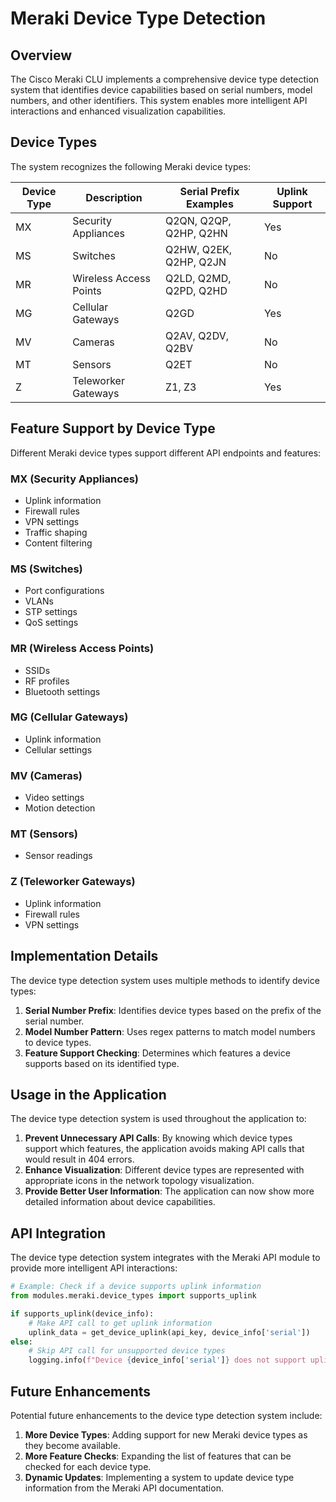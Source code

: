 # Meraki Device Type Detection

## Overview

The Cisco Meraki CLU implements a comprehensive device type detection system that identifies device capabilities based on serial numbers, model numbers, and other identifiers. This system enables more intelligent API interactions and enhanced visualization capabilities.

## Device Types

The system recognizes the following Meraki device types:

| Device Type | Description | Serial Prefix Examples | Uplink Support |
|-------------|-------------|------------------------|----------------|
| MX | Security Appliances | Q2QN, Q2QP, Q2HP, Q2HN | Yes |
| MS | Switches | Q2HW, Q2EK, Q2HP, Q2JN | No |
| MR | Wireless Access Points | Q2LD, Q2MD, Q2PD, Q2HD | No |
| MG | Cellular Gateways | Q2GD | Yes |
| MV | Cameras | Q2AV, Q2DV, Q2BV | No |
| MT | Sensors | Q2ET | No |
| Z | Teleworker Gateways | Z1, Z3 | Yes |

## Feature Support by Device Type

Different Meraki device types support different API endpoints and features:

### MX (Security Appliances)
- Uplink information
- Firewall rules
- VPN settings
- Traffic shaping
- Content filtering

### MS (Switches)
- Port configurations
- VLANs
- STP settings
- QoS settings

### MR (Wireless Access Points)
- SSIDs
- RF profiles
- Bluetooth settings

### MG (Cellular Gateways)
- Uplink information
- Cellular settings

### MV (Cameras)
- Video settings
- Motion detection

### MT (Sensors)
- Sensor readings

### Z (Teleworker Gateways)
- Uplink information
- Firewall rules
- VPN settings

## Implementation Details

The device type detection system uses multiple methods to identify device types:

1. **Serial Number Prefix**: Identifies device types based on the prefix of the serial number.
2. **Model Number Pattern**: Uses regex patterns to match model numbers to device types.
3. **Feature Support Checking**: Determines which features a device supports based on its identified type.

## Usage in the Application

The device type detection system is used throughout the application to:

1. **Prevent Unnecessary API Calls**: By knowing which device types support which features, the application avoids making API calls that would result in 404 errors.
2. **Enhance Visualization**: Different device types are represented with appropriate icons in the network topology visualization.
3. **Provide Better User Information**: The application can now show more detailed information about device capabilities.

## API Integration

The device type detection system integrates with the Meraki API module to provide more intelligent API interactions:

```python
# Example: Check if a device supports uplink information
from modules.meraki.device_types import supports_uplink

if supports_uplink(device_info):
    # Make API call to get uplink information
    uplink_data = get_device_uplink(api_key, device_info['serial'])
else:
    # Skip API call for unsupported device types
    logging.info(f"Device {device_info['serial']} does not support uplink information")
```

## Future Enhancements

Potential future enhancements to the device type detection system include:

1. **More Device Types**: Adding support for new Meraki device types as they become available.
2. **More Feature Checks**: Expanding the list of features that can be checked for each device type.
3. **Dynamic Updates**: Implementing a system to update device type information from the Meraki API documentation.
